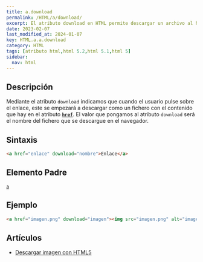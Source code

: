 ```yaml
---
title: a.download
permalink: /HTML/a/download/
excerpt: El atributo download en HTML permite descargar un archivo al hacer clic en un enlace. Se especifica el nombre del archivo a descargar.
date: 2023-02-07
last_modified_at: 2024-01-07
key: HTML.a.a.download
category: HTML
tags: [atributo html,html 5.2,html 5.1,html 5]
sidebar:
  nav: html
---
```


## Descripción


Mediante el atributo `download` indicamos que cuando el usuario pulse sobre el enlace, este se empezará a descargar como un fichero con el contenido que hay en el atributo [**`href`**](https://www.w3api.com/HTML/a/href/). El valor que pongamos al atributo `download` será el nombre del fichero que se descargue en el navegador.


## Sintaxis


```html
<a href="enlace" download="nombre">Enlace</a>
```


## Elemento Padre


[`a`](https://www.w3api.com/HTML/a/)


## Ejemplo


```html
<a href="imagen.png" download="imagen"><img src="imagen.png" alt="imagen de ejemplo"/></a>
```


## Artículos

- [Descargar imagen con HTML5](http://lineadecodigo.com/html5/descargar-imagen-con-html5/)

